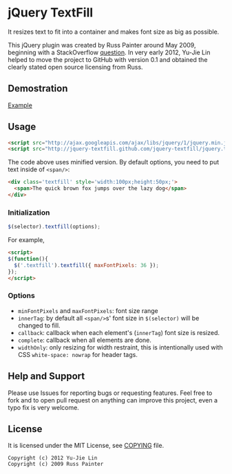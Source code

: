 jQuery TextFill
===============

It resizes text to fit into a container and makes font size as big as possible.

This jQuery plugin was created by Russ Painter around May 2009, beginning with a StackOverflow [question][soq]. In very early 2012, Yu-Jie Lin helped to move the project to GitHub with version 0.1 and obtained the clearly stated open source licensing from Russ.

[soq]: http://stackoverflow.com/questions/687998/auto-size-dynamic-text-to-fill-fixed-size-container

Demostration
------------

[Example][example]

[example]: http://jquery-textfill.github.com/jquery-textfill/Example.htm

Usage
-----

```html
<script src="http://ajax.googleapis.com/ajax/libs/jquery/1/jquery.min.js"></script>
<script src="http://jquery-textfill.github.com/jquery-textfill/jquery.textfill.min.js"></script>
```

The code above uses minified version. By default options, you need to put text inside of `<span/>`:

```html
<div class='textfill' style='width:100px;height:50px;'>
  <span>The quick brown fox jumps over the lazy dog</span>
</div>
```

### Initialization

```js
$(selector).textfill(options);
```

For example,

```html
<script>
$(function(){
  $('.textfill').textfill({ maxFontPixels: 36 });
});
</script>
```

### Options

 * `minFontPixels` and `maxFontPixels`: font size range
 * `innerTag`: by default all `<span/>`s' font size in `$(selector)` will be changed to fill.
 * `callback`: callback when each element's (`innerTag`) font size is resized.
 * `complete`: callback when all elements are done.
 * `widthOnly`: only resizing for width restraint, this is intentionally used with CSS `white-space: nowrap` for header tags.

Help and Support
----------------

Please use Issues for reporting bugs or requesting features. Feel free to fork and to open pull request on anything can improve this project, even a typo fix is very welcome.

License
-------

It is licensed under the MIT License, see [COPYING][] file.

[COPYING]: https://github.com/jquery-textfill/jquery-textfill/blob/master/COPYING

    Copyright (c) 2012 Yu-Jie Lin
    Copyright (c) 2009 Russ Painter
